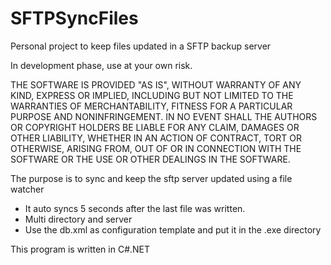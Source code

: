 # SFTPSyncFiles
Personal project to keep files updated in a SFTP backup server

In development phase, use at your own risk.

THE SOFTWARE IS PROVIDED "AS IS", WITHOUT WARRANTY OF ANY KIND, EXPRESS OR
IMPLIED, INCLUDING BUT NOT LIMITED TO THE WARRANTIES OF MERCHANTABILITY,
FITNESS FOR A PARTICULAR PURPOSE AND NONINFRINGEMENT. IN NO EVENT SHALL THE
AUTHORS OR COPYRIGHT HOLDERS BE LIABLE FOR ANY CLAIM, DAMAGES OR OTHER
LIABILITY, WHETHER IN AN ACTION OF CONTRACT, TORT OR OTHERWISE, ARISING FROM,
OUT OF OR IN CONNECTION WITH THE SOFTWARE OR THE USE OR OTHER DEALINGS IN THE
SOFTWARE.


The purpose is to sync and keep the sftp server updated using a file watcher

* It auto syncs 5 seconds after the last file was written.
* Multi directory and server
* Use the db.xml as configuration template and put it in the .exe directory

This program is written in C#.NET

